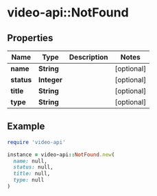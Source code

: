 # video-api::NotFound

## Properties

| Name | Type | Description | Notes |
| ---- | ---- | ----------- | ----- |
| **name** | **String** |  | [optional] |
| **status** | **Integer** |  | [optional] |
| **title** | **String** |  | [optional] |
| **type** | **String** |  | [optional] |

## Example

```ruby
require 'video-api'

instance = video-api::NotFound.new(
  name: null,
  status: null,
  title: null,
  type: null
)
```

